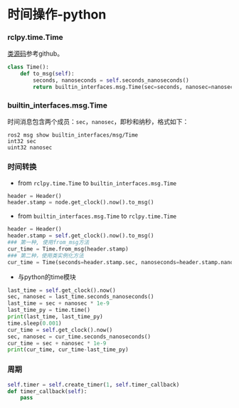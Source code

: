 # 时间操作-python

### rclpy.time.Time

[类源码](https://github.com/ros2/rclpy/blob/196669e539dd51bc56f9f4fdf6f0222d99480d0d/rclpy/rclpy/time.py#L138-L140)参考github。

```python
class Time():
    def to_msg(self):
        seconds, nanoseconds = self.seconds_nanoseconds()
        return builtin_interfaces.msg.Time(sec=seconds, nanosec=nanoseconds)
```

### builtin_interfaces.msg.Time

时间消息包含两个成员：`sec`，`nanosec`，即秒和纳秒，格式如下：

```shell
ros2 msg show builtin_interfaces/msg/Time 
int32 sec
uint32 nanosec
```



### 时间转换

- from `rclpy.time.Time` to `builtin_interfaces.msg.Time`

```python
header = Header()
header.stamp = node.get_clock().now().to_msg()
```

- from `builtin_interfaces.msg.Time`  to  `rclpy.time.Time` 

```python
header = Header()
header.stamp = self.get_clock().now().to_msg()
### 第一种, 使用from_msg方法
cur_time = Time.from_msg(header.stamp)
### 第二种，使用类实例化方法
cur_time = Time(seconds=header.stamp.sec, nanoseconds=header.stamp.nanosec)
```

- 与python的time模块

```python
last_time = self.get_clock().now()
sec, nanosec = last_time.seconds_nanoseconds()
last_time = sec + nanosec * 1e-9
last_time_py = time.time()
print(last_time, last_time_py)
time.sleep(0.001)
cur_time = self.get_clock().now()
sec, nanosec = cur_time.seconds_nanoseconds()
cur_time = sec + nanosec * 1e-9
print(cur_time, cur_time-last_time_py)
```

### 周期

```python
self.timer = self.create_timer(1, self.timer_callback)
def timer_callback(self):
    pass
```

